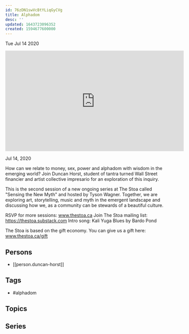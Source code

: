 ```yaml
---
id: 76zDN1swVcBtYLiqGyCVg
title: Alphadom
desc: ''
updated: 1643723096352
created: 1594677600000
---
```





Tue Jul 14 2020

<iframe width="560" height="315" src="https://www.youtube.com/embed/KfBrAhU1T-c" title="Alphadom w/ Duncan Horst" frameborder="0" allow="accelerometer; autoplay; clipboard-write; encrypted-media; gyroscope; picture-in-picture" allowfullscreen ></iframe>

Jul 14, 2020

How can we relate to money, sex, power and alphadom with wisdom in the emerging world? Join Duncan Horst, student of tantra turned Wall Street financier and artist collective impresario for an exploration of this inquiry.

This is the second session of a new ongoing series at The Stoa called "Sensing the New Myth" and hosted by Tyson Wagner. Together, we are exploring art, storytelling, music and myth in the emergent landscape and discussing how we, as a community can be stewards of a beautiful culture.

RSVP for more sessions: www.thestoa.ca
Join The Stoa mailing list: https://thestoa.substack.com
Intro song: Kali Yuga Blues by Bardo Pond

The Stoa is based on the gift economy. You can give us a gift here: www.thestoa.ca/gift

## Persons

- [[person.duncan-horst]]

## Tags

- #alphadom

## Topics



## Series



